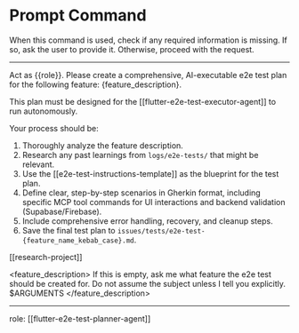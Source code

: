 # Prompt Command

When this command is used, check if any required information is missing. If so, ask the user to provide it. Otherwise, proceed with the request.

---

Act as {{role}}. Please create a comprehensive, AI-executable e2e test plan for the following feature: {feature_description}.

This plan must be designed for the [[flutter-e2e-test-executor-agent]] to run autonomously.

Your process should be:
1.  Thoroughly analyze the feature description.
2.  Research any past learnings from `logs/e2e-tests/` that might be relevant.
3.  Use the [[e2e-test-instructions-template]] as the blueprint for the test plan.
4.  Define clear, step-by-step scenarios in Gherkin format, including specific MCP tool commands for UI interactions and backend validation (Supabase/Firebase).
5.  Include comprehensive error handling, recovery, and cleanup steps.
6.  Save the final test plan to `issues/tests/e2e-test-{feature_name_kebab_case}.md`.

[[research-project]]

<feature_description>
<commentary>
If this is empty, ask me what feature the e2e test should be created for. Do not assume the subject unless I tell you explicitly.
</commentary>
$ARGUMENTS
</feature_description>

---
role: [[flutter-e2e-test-planner-agent]]
